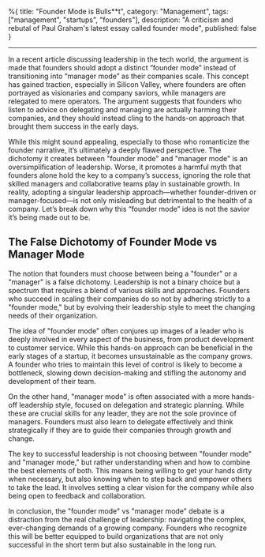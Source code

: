 %{
title: "Founder Mode is Bulls**t",
category: "Management",
tags: ["management", "startups", "founders"],
description: "A criticism and rebutal of Paul Graham's latest essay called founder mode",
published: false
}

---

<!-- A criticism and rebutal of Paul Graham's latest essay called founder mode -->

In a recent article discussing leadership in the tech world, the argument is made that founders should adopt a distinct “founder mode” instead of transitioning into “manager mode” as their companies scale. This concept has gained traction, especially in Silicon Valley, where founders are often portrayed as visionaries and company saviors, while managers are relegated to mere operators. The argument suggests that founders who listen to advice on delegating and managing are actually harming their companies, and they should instead cling to the hands-on approach that brought them success in the early days.

While this might sound appealing, especially to those who romanticize the founder narrative, it’s ultimately a deeply flawed perspective. The dichotomy it creates between "founder mode" and "manager mode" is an oversimplification of leadership. Worse, it promotes a harmful myth that founders alone hold the key to a company’s success, ignoring the role that skilled managers and collaborative teams play in sustainable growth. In reality, adopting a singular leadership approach—whether founder-driven or manager-focused—is not only misleading but detrimental to the health of a company. Let’s break down why this “founder mode” idea is not the savior it’s being made out to be.

## The False Dichotomy of Founder Mode vs Manager Mode

The notion that founders must choose between being a "founder" or a "manager" is a false dichotomy. Leadership is not a binary choice but a spectrum that requires a blend of various skills and approaches. Founders who succeed in scaling their companies do so not by adhering strictly to a "founder mode," but by evolving their leadership style to meet the changing needs of their organization.

The idea of "founder mode" often conjures up images of a leader who is deeply involved in every aspect of the business, from product development to customer service. While this hands-on approach can be beneficial in the early stages of a startup, it becomes unsustainable as the company grows. A founder who tries to maintain this level of control is likely to become a bottleneck, slowing down decision-making and stifling the autonomy and development of their team.

On the other hand, "manager mode" is often associated with a more hands-off leadership style, focused on delegation and strategic planning. While these are crucial skills for any leader, they are not the sole province of managers. Founders must also learn to delegate effectively and think strategically if they are to guide their companies through growth and change.

The key to successful leadership is not choosing between "founder mode" and "manager mode," but rather understanding when and how to combine the best elements of both. This means being willing to get your hands dirty when necessary, but also knowing when to step back and empower others to take the lead. It involves setting a clear vision for the company while also being open to feedback and collaboration.

In conclusion, the "founder mode" vs "manager mode" debate is a distraction from the real challenge of leadership: navigating the complex, ever-changing demands of a growing company. Founders who recognize this will be better equipped to build organizations that are not only successful in the short term but also sustainable in the long run.

